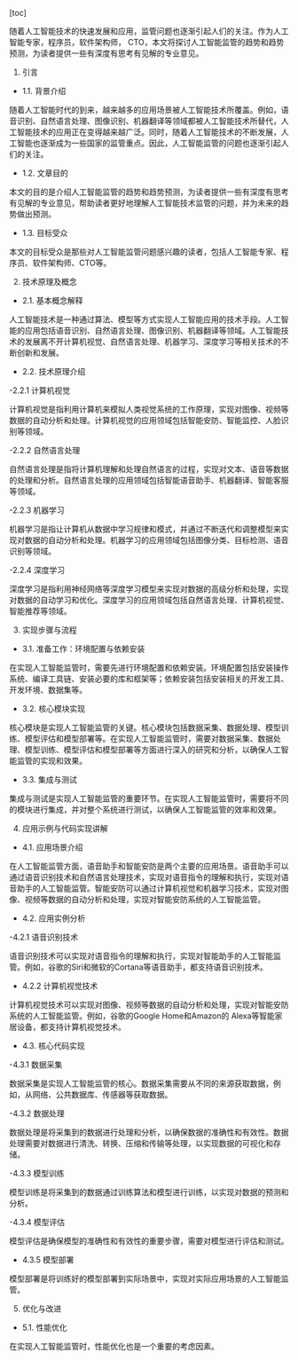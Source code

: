 
[toc]                    
                
                
随着人工智能技术的快速发展和应用，监管问题也逐渐引起人们的关注。作为人工智能专家，程序员，软件架构师， CTO，本文将探讨人工智能监管的趋势和趋势预测，为读者提供一些有深度有思考有见解的专业意见。

1. 引言

- 1.1. 背景介绍

随着人工智能时代的到来，越来越多的应用场景被人工智能技术所覆盖。例如，语音识别、自然语言处理、图像识别、机器翻译等领域都被人工智能技术所替代，人工智能技术的应用正在变得越来越广泛。同时，随着人工智能技术的不断发展，人工智能也逐渐成为一些国家的监管重点。因此，人工智能监管的问题也逐渐引起人们的关注。

- 1.2. 文章目的

本文的目的是介绍人工智能监管的趋势和趋势预测，为读者提供一些有深度有思考有见解的专业意见，帮助读者更好地理解人工智能技术监管的问题，并为未来的趋势做出预测。

- 1.3. 目标受众

本文的目标受众是那些对人工智能监管问题感兴趣的读者，包括人工智能专家、程序员、软件架构师、CTO等。

2. 技术原理及概念

- 2.1. 基本概念解释

人工智能技术是一种通过算法、模型等方式实现人工智能应用的技术手段。人工智能的应用包括语音识别、自然语言处理、图像识别、机器翻译等领域。人工智能技术的发展离不开计算机视觉、自然语言处理、机器学习、深度学习等相关技术的不断创新和发展。

- 2.2. 技术原理介绍

-2.2.1 计算机视觉

计算机视觉是指利用计算机来模拟人类视觉系统的工作原理，实现对图像、视频等数据的自动分析和处理。计算机视觉的应用领域包括智能安防、智能监控、人脸识别等领域。

-2.2.2 自然语言处理

自然语言处理是指将计算机理解和处理自然语言的过程，实现对文本、语音等数据的处理和分析。自然语言处理的应用领域包括智能语音助手、机器翻译、智能客服等领域。

-2.2.3 机器学习

机器学习是指让计算机从数据中学习规律和模式，并通过不断迭代和调整模型来实现对数据的自动分析和处理。机器学习的应用领域包括图像分类、目标检测、语音识别等领域。

-2.2.4 深度学习

深度学习是指利用神经网络等深度学习模型来实现对数据的高级分析和处理，实现对数据的自动学习和优化。深度学习的应用领域包括自然语言处理、计算机视觉、智能推荐等领域。

3. 实现步骤与流程

- 3.1. 准备工作：环境配置与依赖安装

在实现人工智能监管时，需要先进行环境配置和依赖安装。环境配置包括安装操作系统、编译工具链、安装必要的库和框架等；依赖安装包括安装相关的开发工具、开发环境、数据集等。

- 3.2. 核心模块实现

核心模块是实现人工智能监管的关键。核心模块包括数据采集、数据处理、模型训练、模型评估和模型部署等。在实现人工智能监管时，需要对数据采集、数据处理、模型训练、模型评估和模型部署等方面进行深入的研究和分析，以确保人工智能监管的实现和效果。

- 3.3. 集成与测试

集成与测试是实现人工智能监管的重要环节。在实现人工智能监管时，需要将不同的模块进行集成，并对整个系统进行测试，以确保人工智能监管的效率和效果。

4. 应用示例与代码实现讲解

- 4.1. 应用场景介绍

在人工智能监管方面，语音助手和智能安防是两个主要的应用场景。语音助手可以通过语音识别技术和自然语言处理技术，实现对语音指令的理解和执行，实现对语音助手的人工智能监管。智能安防可以通过计算机视觉和机器学习技术，实现对图像、视频等数据的自动分析和处理，实现对智能安防系统的人工智能监管。

- 4.2. 应用实例分析

-4.2.1 语音识别技术

语音识别技术可以实现对语音指令的理解和执行，实现对智能助手的人工智能监管。例如，谷歌的Siri和微软的Cortana等语音助手，都支持语音识别技术。

- 4.2.2 计算机视觉技术

计算机视觉技术可以实现对图像、视频等数据的自动分析和处理，实现对智能安防系统的人工智能监管。例如，谷歌的Google Home和Amazon的 Alexa等智能家居设备，都支持计算机视觉技术。

- 4.3. 核心代码实现

-4.3.1 数据采集

数据采集是实现人工智能监管的核心。数据采集需要从不同的来源获取数据，例如，从网络、公共数据库、传感器等获取数据。

-4.3.2 数据处理

数据处理是将采集到的数据进行处理和分析，以确保数据的准确性和有效性。数据处理需要对数据进行清洗、转换、压缩和传输等处理，以实现数据的可视化和存储。

-4.3.3 模型训练

模型训练是将采集到的数据通过训练算法和模型进行训练，以实现对数据的预测和分析。

-4.3.4 模型评估

模型评估是确保模型的准确性和有效性的重要步骤，需要对模型进行评估和测试。

- 4.3.5 模型部署

模型部署是将训练好的模型部署到实际场景中，实现对实际应用场景的人工智能监管。

5. 优化与改进

- 5.1. 性能优化

在实现人工智能监管时，性能优化也是一个重要的考虑因素。

